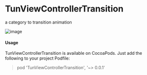 # TunViewControllerTransition
a category to transition animation

![image](https://github.com/TuYuWang/TunViewControllerTransition/blob/master/effect.gif)

#### Usage
TunViewControllerTransition is available on CocoaPods. Just add the following to your project Podfile:
> pod 'TunViewControllerTransition', '~> 0.0.1'
